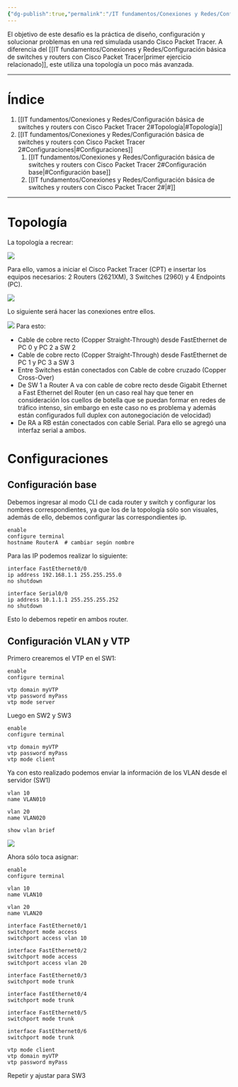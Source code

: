 ```yaml
---
{"dg-publish":true,"permalink":"/IT fundamentos/Conexiones y Redes/Configuración básica de switches y routers con Cisco Packet Tracer 2/"}
---
```


El objetivo de este desafío es la práctica de diseño, configuración y solucionar problemas en una red simulada usando Cisco Packet Tracer.
A diferencia del [[IT fundamentos/Conexiones y Redes/Configuración básica de switches y routers con Cisco Packet Tracer\|primer ejercicio relacionado]], este utiliza una topología un poco más avanzada.

---

# Índice

1. [[IT fundamentos/Conexiones y Redes/Configuración básica de switches y routers con Cisco Packet Tracer 2#Topología\|#Topología]]
2. [[IT fundamentos/Conexiones y Redes/Configuración básica de switches y routers con Cisco Packet Tracer 2#Configuraciones\|#Configuraciones]]
	1. [[IT fundamentos/Conexiones y Redes/Configuración básica de switches y routers con Cisco Packet Tracer 2#Configuración base\|#Configuración base]]
	2. [[IT fundamentos/Conexiones y Redes/Configuración básica de switches y routers con Cisco Packet Tracer 2#\|#]]

---

<div class="page-break" style="page-break-before: always;"></div>

# Topología

La topología a recrear:

![](https://i.imgur.com/QzvV9E9.png)

Para ello, vamos a iniciar el Cisco Packet Tracer (CPT) e insertar los equipos necesarios:
2 Routers (2621XM), 3 Switches (2960) y 4 Endpoints (PC).

![](https://i.imgur.com/Kay8MSi.png)

Lo siguiente será hacer las conexiones entre ellos.

![](https://i.imgur.com/AFrxCuB.png)
Para esto:
- Cable de cobre recto (Copper Straight-Through) desde FastEthernet de PC 0 y PC 2 a SW 2
- Cable de cobre recto (Copper Straight-Through) desde FastEthernet de PC 1 y PC 3 a SW 3
- Entre Switches están conectados con Cable de cobre cruzado (Copper Cross-Over)
- De SW 1 a Router A va con cable de cobre recto desde Gigabit Ethernet a Fast Ethernet del Router (en un caso real hay que tener en consideración los cuellos de botella que se puedan formar en redes de tráfico intenso, sin embargo en este caso no es problema y además están configurados full duplex con autonegociación de velocidad)
- De RA a RB están conectados con cable Serial. Para ello se agregó una interfaz serial a ambos.

<div class="page-break" style="page-break-before: always;"></div>

# Configuraciones
## Configuración base

Debemos ingresar al modo CLI de cada router y switch y configurar los nombres correspondientes, ya que los de la topología sólo son visuales, además de ello, debemos configurar las correspondientes ip.

```
enable
configure terminal
hostname RouterA  # cambiar según nombre
```

Para las IP podemos realizar lo siguiente:
```
interface FastEthernet0/0
ip address 192.168.1.1 255.255.255.0
no shutdown

interface Serial0/0
ip address 10.1.1.1 255.255.255.252
no shutdown

```
Esto lo debemos repetir en ambos router.

<div class="page-break" style="page-break-before: always;"></div>

## Configuración VLAN y VTP

Primero crearemos el VTP en el SW1:
```
enable
configure terminal

vtp domain myVTP
vtp password myPass
vtp mode server
```
Luego en SW2 y SW3
```
enable
configure terminal

vtp domain myVTP
vtp password myPass
vtp mode client
```
Ya con esto realizado podemos enviar la información de los VLAN desde el servidor (SW1)
```
vlan 10
name VLAN010

vlan 20
name VLAN020

show vlan brief
```
![](https://i.imgur.com/EDV9sri.png)

Ahora sólo toca asignar:
```
enable
configure terminal

vlan 10
name VLAN10

vlan 20
name VLAN20

interface FastEthernet0/1
switchport mode access
switchport access vlan 10

interface FastEthernet0/2
switchport mode access
switchport access vlan 20

interface FastEthernet0/3
switchport mode trunk

interface FastEthernet0/4
switchport mode trunk

interface FastEthernet0/5
switchport mode trunk

interface FastEthernet0/6
switchport mode trunk

vtp mode client
vtp domain myVTP
vtp password myPass

```
Repetir y ajustar para SW3

<div class="page-break" style="page-break-before: always;"></div>

